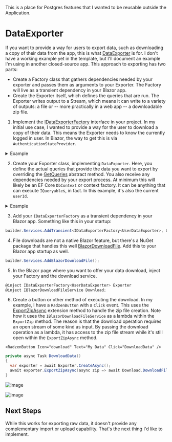 This is a place for Postgres features that I wanted to be reusable outside the Application.

# DataExporter
If you want to provide a way for users to export data, such as downloading a copy of their data from the app, this is what [DataExporter](https://github.com/adamfoneil/BlazorServerTemplate/blob/main/PostgresExtensions/DataExporter.cs) is for. I don't have a working example yet in the template, but I'll document an example I'm using in another closed-source app. This approach to exporting has two parts:

- Create a Factory class that gathers dependencies needed by your exporter and passes them as arguments to your Exporter. The Factory will live as a transient dependency in your Blazor app.
- Create the Exporter itself, which defines the queries that are run. The Exporter writes output to a Stream, which means it can write to a variety of outputs: a file or -- more practically in a web app -- a downloadable zip file.

1. Implement the [IDataExporterFactory<T>](https://github.com/adamfoneil/FinView/blob/d9a6798a9729a13f6b00fc3a18d66a35e7cb292b/PostgresExtensions/DataExporter.cs#L7) interface in your project. In my initial use case, I wanted to provide a way for the user to download a copy of their data. This means the Exporter needs to know the currently logged in user. In Blazor, the way to get this is via `AuthenticationStateProvider`.

<details>
  <summary>Example</summary>

```csharp
public class UserDataExporterFactory(
  IDbContextFactory<ApplicationDbContext> dbFactory,
  AuthenticationStateProvider authState) : IDataExporterFactory<UserDataExporter>
{
    private readonly IDbContextFactory<ApplicationDbContext> _dbFactory = dbFactory;
    private readonly AuthenticationStateProvider _authState = authState;

    public async Task<UserDataExporter> CreateAsync()
    {
        var authState = await _authState.GetAuthenticationStateAsync();
        var user = authState.User?.Identity?.IsAuthenticated ?? false ? authState.User : throw new Exception("No current user");
        var userName = user.Identity!.Name;

        using var db = _dbFactory.CreateDbContext();
        var userId = await db.Users
            .Where(u => u.UserName == userName)
            .Select(u => u.UserId)
            .SingleOrDefaultAsync();

        if (userId == 0) throw new Exception($"User not found: {userName}");

        return new(_dbFactory, userId);
    }
}
```
</details>

2. Create your Exporter class, implementing `DataExporter`. Here, you define the actual queries that provide the data you want to export by overriding the [GetQueries](https://github.com/adamfoneil/FinView/blob/d9a6798a9729a13f6b00fc3a18d66a35e7cb292b/PostgresExtensions/DataExporter.cs#L16) abstract method. You also receive any dependencies needed by your export process. At minimum this will likely be an EF Core `DbContext` or context factory. It can be anything that can execute `IQueryable`s, in fact. In this example, it's also the current `userId`.

<details>
  <summary>Example</summary>

```csharp
public class UserDataExporter(IDbContextFactory<ApplicationDbContext> dbFactory, int userId) : DataExporter
{
  private readonly IDbContextFactory<ApplicationDbContext> dbFactory = dbFactory;
  private readonly int _userId = userId;

  protected override IEnumerable<(string Name, IQueryable Query)> GetQueries()
  {
    using var dbContext = dbFactory.CreateDbContext();
    dbContext.Database.GetDbConnection().Open();

    yield return ("Accounts", dbContext.Accounts.Where(row => row.UserId == _userId));
    yield return ("Balances", dbContext.Balances.Include(b => b.Account).Where(b => b.Account!.UserId == _userId));
    yield return ("Goals", dbContext.Goals.Include(g => g.Account).Where(g => g.Account!.UserId == _userId));
    yield return ("GoalDetails", dbContext.GoalDetails.Include(gd => gd.Goal).ThenInclude(g => g.Account).Where(gd => gd.Goal!.Account!.UserId == _userId));
  }
}
```
</details>

3. Add your `IDataExporterFactory` as a transient dependency in your Blazor app. Something like this in your startup:

```csharp
builder.Services.AddTransient<IDataExporterFactory<UserDataExporter>, UserDataExporterFactory>();
```

4. File downloads are not a native Blazor feature, but there's a NuGet package that handles this well [BlazorDownloadFile](https://www.nuget.org/packages/BlazorDownloadFile). Add this to your Blazor app startup as well.

```csharp
builder.Services.AddBlazorDownloadFile();
```

5. In the Blazor page where you want to offer your data download, inject your Factory and the download service.

```csharp
@inject IDataExporterFactory<UserDataExporter> Exporter
@inject IBlazorDownloadFileService Download;
```

6. Create a button or other method of executing the download. In my example, I have a `RadzenButton` with a `Click` event. This uses the [ExportZipAsync](https://github.com/adamfoneil/FinView/blob/d9a6798a9729a13f6b00fc3a18d66a35e7cb292b/PostgresExtensions/ExporterExtensions.cs#L7) extension method to handle the zip file creation. Note how it uses the `IBlazorDownloadFileService` as a lambda within the `ExportZip` method. The reason is that the download operation requires an open stream of some kind as input. By passing the download operation as a lambda, it has access to the zip file stream while it's still open within the `ExportZipAsync` method.

```razor
<RadzenButton Icon="download" Text="My Data" Click="DownloadData" />
```

```csharp
private async Task DownloadData()
{
  var exporter = await Exporter.CreateAsync();
  await exporter.ExportZipAsync(async zip => await Download.DownloadFile("MyData.zip", zip, "application/zip"));
}
```

![image](https://github.com/user-attachments/assets/fd70814c-7bbd-4524-bee5-4c8a3c9c5b79)

![image](https://github.com/user-attachments/assets/9faed7d3-1a85-4bec-a504-5cc323dda85c)

## Next Steps
While this works for exporting raw data, it doesn't provide any complementary import or upload capability. That's the next thing I'd like to implement.

